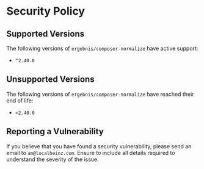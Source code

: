 # Security Policy

## Supported Versions

The following versions of `ergebnis/composer-normalize` have active support:

- `^2.40.0`

## Unsupported Versions

The following versions of `ergebnis/composer-normalize` have reached their end of life:

- `<2.40.0`

## Reporting a Vulnerability

If you believe that you have found a security vulnerability, please send an email to `am@localheinz.com`. Ensure to include all details required to understand the severity of the issue.
